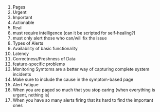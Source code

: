 1. Pages
  1. Urgent
  2. Important
  3. Actionable
  4. Real
  5. must require intelligence (can it be scripted for self-healing?)
  6. must only alert those who can/will fix the issue
2. Types of Alerts
  1. Availability of basic functionality
  2. Latency
  3. Correctness/Freshness of Data
  4. feature-specific problems
3. Monitoring Symtoms are a better way of capturing complete system incidents
  1. Make sure to include the cause in the symptom-based page
4. Alert Fatigue
  1. When you are paged so much that you stop caring (when everything is urgent, nothing is)
  2. When you have so many alerts firing that its hard to find the important ones
  
